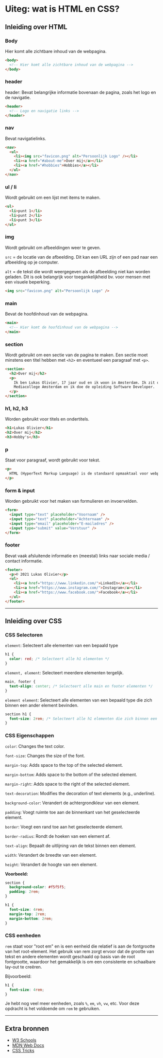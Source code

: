 # Uiteg: wat is HTML en CSS?

## Inleiding over HTML

### Body

Hier komt alle zichtbare inhoud van de webpagina.

```html
<body>
  <!-- Hier komt alle zichtbare inhoud van de webpagina -->
</body>
```

### header

header: Bevat belangrijke informatie bovenaan de pagina, zoals het logo en de navigatie.

```html
<header>
  <!-- Logo en navigatie links -->
</header>
```

### nav

Bevat navigatielinks.

```html
<nav>
  <ul>
    <li><img src="favicon.png" alt="Persoonlijk Logo" /></li>
    <li><a href="#about-me">Over mij</a></li>
    <li><a href="#hobbies">Hobbies</a></li>
  </ul>
</nav>
```

### ul / li

Wordt gebruikt om een lijst met items te maken.

```html
<ul>
  <li>punt 1</li>
  <li>punt 2</li>
  <li>punt 3</li>
</ul>
```

### img

Wordt gebruikt om afbeeldingen weer te geven.

`src` = de locatie van de afbeelding. Dit kan een URL zijn of een pad naar een afbeelding op je computer.

`alt` = de tekst die wordt weergegeven als de afbeelding niet kan worden geladen. Dit is ook belangrijk voor toegankelijkheid bv. voor mensen met een visuele beperking.

```html
<img src="favicon.png" alt="Persoonlijk Logo" />
```

### main

Bevat de hoofdinhoud van de webpagina.

```html
<main>
  <!-- Hier komt de hoofdinhoud van de webpagina -->
</main>
```

### section

Wordt gebruikt om een sectie van de pagina te maken. Een sectie moet minstens een titel hebben met `<h2>` en eventueel een paragraaf met `<p>`.

```html
<section>
  <h2>Over mij</h2>
  <p>
    Ik ben Lukas Olivier, 17 jaar oud en ik woon in Amsterdam. Ik zit op het
    Mediacollege Amsterdam en ik doe de opleiding Software Developer.
  </p>
</section>
```

### h1, h2, h3

Worden gebruikt voor titels en ondertitels.

```html
<h1>Lukas Olivier</h1>
<h2>Over mij</h2>
<h3>Hobby's</h3>
```

### p

Staat voor paragraaf, wordt gebruikt voor tekst.

```html
<p>
  HTML (HyperText Markup Language) is de standaard opmaaktaal voor webpagina's.
</p>
```

### form & input

Worden gebruikt voor het maken van formulieren en invoervelden.

```html
<form>
  <input type="text" placeholder="Voornaam" />
  <input type="text" placeholder="Achternaam" />
  <input type="email" placeholder="E-mailadres" />
  <input type="submit" value="Verstuur" />
</form>
```

### footer

Bevat vaak afsluitende informatie en (meestal) links naar sociale media / contact informatie.

```html
<footer>
  <p>© 2021 Lukas Olivier</p>
  <ul>
    <li><a href="https://www.linkedin.com/">LinkedIn</a></li>
    <li><a href="https://www.instagram.com/">Instagram</a></li>
    <li><a href="https://www.facebook.com/">Facebook</a></li>
  </ul>
</footer>
```

---

## Inleiding over CSS

### CSS Selectoren

`element`: Selecteert alle elementen van een bepaald type

```css
h1 {
  color: red; /* Selecteert alle h1 elementen */
}
```

`element, element`: Selecteert meerdere elementen tergelijk.

```css
main, footer {
  text-align: center; /* Selecteert alle main en footer elementen */
}
```

`element element`: Selecteert alle elementen van een bepaald type die zich binnen een ander element bevinden.

```css
section h1 {
  font-size: 2rem; /* Selecteert alle h1 elementen die zich binnen een section bevinden */
}
```

### CSS Eigenschappen

`color`: Changes the text color.

`font-size`: Changes the size of the font.

`margin-top`: Adds space to the top of the selected element.

`margin-bottom`: Adds space to the bottom of the selected element.

`margin-right`: Adds space to the right of the selected element.

`text-decoration`: Modifies the decoration of text elements (e.g., underline).

`background-color`: Verandert de achtergrondkleur van een element.

`padding`: Voegt ruimte toe aan de binnenkant van het geselecteerde element.

`border`: Voegt een rand toe aan het geselecteerde element.

`border-radius`: Rondt de hoeken van een element af.

`text-align`: Bepaalt de uitlijning van de tekst binnen een element.

`width`: Verandert de breedte van een element.

`height`: Verandert de hoogte van een element.

**Voorbeeld:**

```css
section {
  background-color: #f5f5f5;
  padding: 2rem;
}

h1 {
  font-size: 4rem;
  margin-top: 2rem;
  margin-bottom: 2rem;
}
```

### CSS eenheden

`rem` staat voor "root em" en is een eenheid die relatief is aan de fontgrootte van het root-element. Het gebruik van rem zorgt ervoor dat de grootte van tekst en andere elementen wordt geschaald op basis van de root fontgrootte, waardoor het gemakkelijk is om een consistente en schaalbare lay-out te creëren.

Bijvoorbeeld:
  
```css  
h1 {
  font-size: 4rem;
}
```

Je hebt nog veel meer eenheden, zoals `%`, `em`, `vh`, `vw`, etc. Voor deze opdracht is het voldoende om `rem` te gebruiken.

---

## Extra bronnen

- [W3 Schools](https://www.w3schools.com/)
- [MDN Web Docs](https://developer.mozilla.org/en-US/)
- [CSS Tricks](https://css-tricks.com/)
